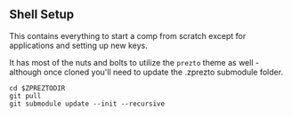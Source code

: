 ## Shell Setup
This contains everything to start a comp from scratch except for applications and setting up new keys. 

It has most of the nuts and bolts to utilize the `prezto` theme as well - although once cloned you'll need to update the .zprezto submodule folder. 
```console
cd $ZPREZTODIR
git pull
git submodule update --init --recursive
```

